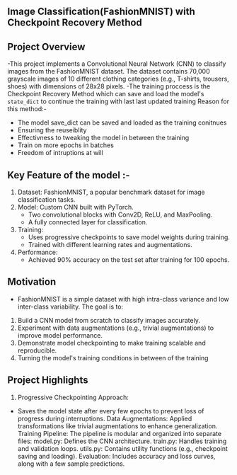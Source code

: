 ## Image Classification(FashionMNIST) with Checkpoint Recovery Method

## Project Overview 
-This project implements a Convolutional Neural Network (CNN) to classify images from the FashionMNIST dataset. The dataset contains 70,000 grayscale images of 10 different clothing categories (e.g., T-shirts, trousers, shoes) with dimensions of 28x28 pixels.
-The training proccess is the Checkpoint Recovery Method which can save and load the model's `state_dict` to continue the training with last last updated training
Reason for this method:-
* The model save_dict can be saved and loaded as the training conitnues
* Ensuring the reuseiblity
* Effectivness to tweaking the model in between the training
* Train on more epochs in batches
* Freedom of intruptions at will

## Key Feature of the model :-
1. Dataset: FashionMNIST, a popular benchmark dataset for image classification tasks.
2. Model: Custom CNN built with PyTorch.
   * Two convolutional blocks with Conv2D, ReLU, and MaxPooling.
   * A fully connected layer for classification.
3. Training:
   * Uses progressive checkpoints to save model weights during training.
   * Trained with different learning rates and augmentations.
4. Performance:
   * Achieved 90% accuracy on the test set after training for 100 epochs.
  
## Motivation 
- FashionMNIST is a simple dataset with high intra-class variance and low inter-class variability. The goal is to:

1. Build a CNN model from scratch to classify images accurately.
2. Experiment with data augmentations (e.g., trivial augmentations) to improve model performance.
3. Demonstrate model checkpointing to make training scalable and reproducible.
4. Turning the model's training conditions in between of the training

## Project Highlights
1. Progressive Checkpointing Approach:
* Saves the model state after every few epochs to prevent loss of progress during interruptions.
Data Augmentations:
Applied transformations like trivial augmentations to enhance generalization.
Training Pipeline:
The pipeline is modular and organized into separate files:
model.py: Defines the CNN architecture.
train.py: Handles training and validation loops.
utils.py: Contains utility functions (e.g., checkpoint saving and loading).
Evaluation:
Includes accuracy and loss curves, along with a few sample predictions.
